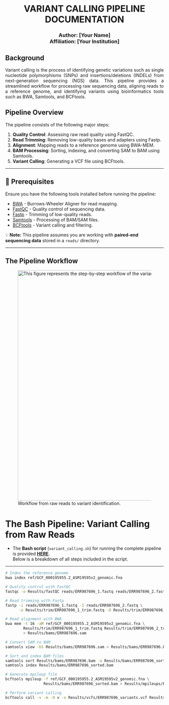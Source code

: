 <h1 align="center">
    <b>VARIANT CALLING PIPELINE</b> <br>
    <b>DOCUMENTATION</b>
</h1>

<h3 align="center">
    Author: [Your Name] <br>
    Affiliation: [Your Institution]
</h3>

## **Background**
<div align="justify">
Variant calling is the process of identifying genetic variations such as 
single nucleotide polymorphisms (SNPs) and insertions/deletions (INDELs) from 
next-generation sequencing (NGS) data. This pipeline provides a streamlined 
workflow for processing raw sequencing data, aligning reads to a reference genome, 
and identifying variants using bioinformatics tools such as BWA, Samtools, and BCFtools.  
</div>

## **Pipeline Overview**
The pipeline consists of the following major steps:
1. **Quality Control**: Assessing raw read quality using FastQC.
2. **Read Trimming**: Removing low-quality bases and adapters using Fastp.
3. **Alignment**: Mapping reads to a reference genome using BWA-MEM.
4. **BAM Processing**: Sorting, indexing, and converting SAM to BAM using Samtools.
5. **Variant Calling**: Generating a VCF file using BCFtools.

---

## **📌 Prerequisites**
Ensure you have the following tools installed before running the pipeline:

- [BWA](http://bio-bwa.sourceforge.net/) - Burrows-Wheeler Aligner for read mapping.
- [FastQC](https://www.bioinformatics.babraham.ac.uk/projects/fastqc/) - Quality control of sequencing data.
- [Fastp](https://github.com/OpenGene/fastp) - Trimming of low-quality reads.
- [Samtools](http://www.htslib.org/) - Processing of BAM/SAM files.
- [BCFtools](http://www.htslib.org/) - Variant calling and filtering.

💡 **Note:** This pipeline assumes you are working with **paired-end sequencing data** stored in a `reads/` directory.

---

## **The Pipeline Workflow**
<figure>
<img src="variant_calling_pipeline.png" width="732" 
alt="This figure represents the step-by-step workflow of the variant calling pipeline." />
<figcaption aria-hidden="true">Workflow from raw reads to variant identification.</figcaption>
</figure>

# **The Bash Pipeline: Variant Calling from Raw Reads**

- The **Bash script** (`variant_calling.sh`) for running the complete pipeline is provided
  [**HERE**](https://github.com/your-repo).  
  Below is a breakdown of all steps included in the script.

---

```bash
# Index the reference genome
bwa index ref/GCF_000195955.2_ASM19595v2_genomic.fna

# Quality control with FastQC
fastqc -o Results/fastQC reads/ERR987696_1.fastq reads/ERR987696_2.fastq

# Read trimming with Fastp
fastp -i reads/ERR987696_1.fastq -I reads/ERR987696_2.fastq \
      -o Results/trim/ERR987696_1_trim.fastq -O Results/trim/ERR987696_2_trim.fastq

# Read alignment with BWA
bwa mem -t 16 -aM ref/GCF_000195955.2_ASM19595v2_genomic.fna \
        Results/trim/ERR987696_1_trim.fastq Results/trim/ERR987696_2_trim.fastq \
        > Results/bams/ERR987696.sam

# Convert SAM to BAM
samtools view -bS Results/bams/ERR987696.sam > Results/bams/ERR987696.bam

# Sort and index BAM files
samtools sort Results/bams/ERR987696.bam -o Results/bams/ERR987696_sorted.bam
samtools index Results/bams/ERR987696_sorted.bam

# Generate mpileup file
bcftools mpileup -f ref/GCF_000195955.2_ASM19595v2_genomic.fna \
                 Results/bams/ERR987696_sorted.bam > Results/mpileups/ERR987696.mpileup

# Perform variant calling
bcftools call -v -m -O v -o Results/vcfs/ERR987696_variants.vcf Results/mpileups/ERR987696.mpileup
